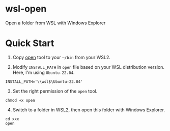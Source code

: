# wsl-open
Open a folder from WSL with Windows Explorer

# Quick Start

1. Copy [open](./open) tool to your `~/bin` from your WSL2.

2. Modify `INSTALL_PATH` in `open` file based on your WSL distribution version. Here, I'm using `Ubuntu-22.04`.

```
INSTALL_PATH='\\wsl$\Ubuntu-22.04'
```

3. Set the right permission of the `open` tool.

```
chmod +x open
```

4. Switch to a folder in WSL2, then open this folder with Windows Explorer.

```
cd xxx
open
```
